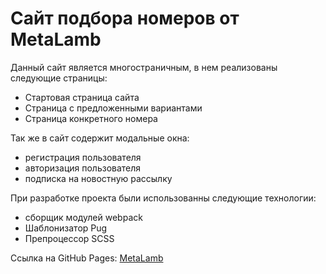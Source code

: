 # Сайт подбора номеров от MetaLamb
Данный сайт является многостраничным, в нем реализованы следующие страницы:
* Стартовая страница сайта
* Страница с предложенными вариантами
* Страница конкретного номера

Так же в сайт содержит модальные окна: 
* регистрация пользователя
* авторизация пользователя
* подписка на новостную рассылку

При разработке проекта были использованны следующие технологии: 
* сборщик модулей webpack
* Шаблонизатор Pug
* Препроцессор SCSS

Ссылка на GitHub Pages: 
[MetaLamb](https://viktoriamagina.github.io/VictoriaMagina.github.io/MetaLamb/index.html)